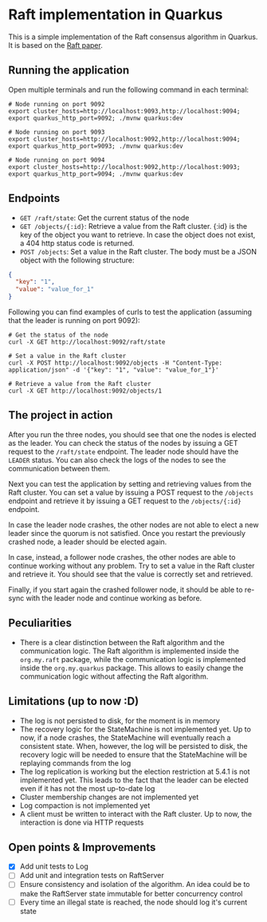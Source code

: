 # Raft implementation in Quarkus

This is a simple implementation of the Raft consensus algorithm in Quarkus. It is based on the [Raft paper](https://raft.github.io/raft.pdf).

## Running the application
Open multiple terminals and run the following command in each terminal:
```shell
# Node running on port 9092
export cluster_hosts=http://localhost:9093,http://localhost:9094; export quarkus_http_port=9092; ./mvnw quarkus:dev

# Node running on port 9093
export cluster_hosts=http://localhost:9092,http://localhost:9094; export quarkus_http_port=9093; ./mvnw quarkus:dev

# Node running on port 9094
export cluster_hosts=http://localhost:9092,http://localhost:9093; export quarkus_http_port=9094; ./mvnw quarkus:dev
```

## Endpoints
- `GET /raft/state`: Get the current status of the node
- `GET /objects/{:id}`: Retrieve a value from the Raft cluster. {:id} is the key of the object you want to retrieve. In case the object does not exist, a 404 http status code is returned.
- `POST /objects`: Set a value in the Raft cluster. The body must be a JSON object with the following structure:
```json
{
  "key": "1",
  "value": "value_for_1"
}
```

Following you can find examples of curls to test the application (assuming that the leader is running on port 9092):
```shell
# Get the status of the node
curl -X GET http://localhost:9092/raft/state 

# Set a value in the Raft cluster
curl -X POST http://localhost:9092/objects -H "Content-Type: application/json" -d '{"key": "1", "value": "value_for_1"}'

# Retrieve a value from the Raft cluster
curl -X GET http://localhost:9092/objects/1
```



## The project in action
After you run the three nodes, you should see that one the nodes is elected as the leader. You can check the status of the nodes by issuing a GET request to the `/raft/state` endpoint. 
The leader node should have the `LEADER` status. You can also check the logs of the nodes to see the communication between them.

Next you can test the application by setting and retrieving values from the Raft cluster. You can set a value by issuing a POST request to the `/objects` endpoint and retrieve it by issuing a GET request to the `/objects/{:id}` endpoint.

In case the leader node crashes, the other nodes are not able to elect a new leader since the quorum is not satisfied. Once you restart the previously crashed node, a leader should be elected again.

In case, instead, a follower node crashes, the other nodes are able to continue working without any problem. Try to set a value in the Raft cluster and retrieve it. You should see that the value is correctly set and retrieved. 

Finally, if you start again the crashed follower node, it should be able to re-sync with the leader node and continue working as before.

## Peculiarities
- There is a clear distinction between the Raft algorithm and the communication logic. The Raft algorithm is implemented inside the `org.my.raft` package, while the communication logic is implemented inside the `org.my.quarkus` package. This allows to easily change the communication logic without affecting the Raft algorithm.

## Limitations (up to now :D)
- The log is not persisted to disk, for the moment is in memory
- The recovery logic for the StateMachine is not implemented yet. Up to now, if a node crashes, the StateMachine will eventually reach a consistent state. When, however, the log will be persisted to disk, the recovery logic will be needed to ensure that the StateMachine will be replaying commands from the log
- The log replication is working but the election restriction at 5.4.1 is not implemented yet. This leads to the fact that the leader can be elected even if it has not the most up-to-date log
- Cluster membership changes are not implemented yet
- Log compaction is not implemented yet
- A client must be written to interact with the Raft cluster. Up to now, the interaction is done via HTTP requests 

## Open points & Improvements
- [X] Add unit tests to Log
- [ ] Add unit and integration tests on RaftServer
- [ ] Ensure consistency and isolation of the algorithm. An idea could be to make the RaftServer state immutable for better concurrency control
- [ ] Every time an illegal state is reached, the node should log it's current state
